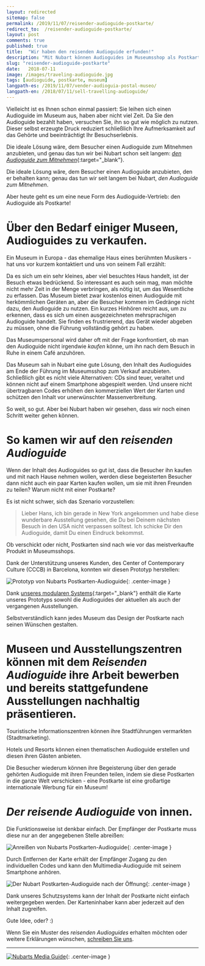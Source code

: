 ```yaml
---
layout: redirected
sitemap: false
permalink: /2019/11/07/reisender-audioguide-postkarte/
redirect_to:  /reisender-audioguide-postkarte/
layout: post
comments: true
published: true
title:  "Wir haben den reisenden Audioguide erfunden!"
description: "Mit Nubart können Audioguides im Museumsshop als Postkarte verkauft werden."
slug: "reisender-audioguide-postkarte"
date:   2018-07-11
image: /images/traveling-audioguide.jpg
tags: [audioguide, postkarte, museum]
langpath-es: /2019/11/07/vender-audioguia-postal-museo/
langpath-en: /2018/07/11/sell-travelling-audioguide/
---
```



Vielleicht ist es Ihnen schon einmal passiert: Sie leihen sich einen Audioguide im Museum aus, haben aber nicht viel Zeit. Da Sie den Audioguide bezahlt haben, versuchen Sie, ihn so gut wie möglich zu nutzen. Dieser selbst erzeugte Druck reduziert schließlich Ihre Aufmerksamkeit auf das Gehörte und beeinträchtigt Ihr Besuchserlebnis.

Die ideale Lösung wäre, dem Besucher einen Audioguide zum Mitnehmen anzubieten, und genau das tun wir bei Nubart schon seit langem: [*den Audioguide zum Mitnehmen*](https://www.nubart.eu/de/audioguides.html){:target="_blank"}.

Die ideale Lösung wäre, dem Besucher einen Audioguide anzubieten, den er behalten kann; genau das tun wir seit langem bei Nubart, *den Audioguide zum Mitnehmen*. 

Aber heute geht es um eine neue Form des Audioguide-Vertrieb: den Audioguide als Postkarte!

<!--more-->
# Über den Bedarf einiger Museen, Audioguides zu verkaufen.

Ein Museum in Europa - das ehemalige Haus eines berühmten Musikers - hat uns vor kurzem kontaktiert und uns von seinem Fall erzählt:

Da es sich um ein sehr kleines, aber viel besuchtes Haus handelt, ist der Besuch etwas bedrückend. So interessant es auch sein mag, man möchte nicht mehr Zeit in der Menge verbringen, als nötig ist, um das Wesentliche zu erfassen. Das Museum bietet zwar kostenlos einen Audioguide mit herkömmlichen Geräten an, aber die Besucher kommen im Gedränge nicht dazu, den Audioguide zu nutzen. Ein kurzes Hinhören reicht aus, um zu erkennen, dass es sich um einen ausgezeichneten mehrsprachigen Audioguide handelt. Sie finden es frustrierend, das Gerät wieder abgeben zu müssen, ohne die Führung vollständig gehört zu haben.

Das Museumspersonal wird daher oft mit der Frage konfrontiert, ob man den Audioguide nicht irgendwie *kaufen* könne, um ihn nach dem Besuch in Ruhe in einem Café anzuhören.

Das Museum sah in Nubart eine gute Lösung, den Inhalt des Audioguides am Ende der Führung im Museumsshop zum Verkauf anzubieten. Schließlich gibt es nicht viele Alternativen: CDs sind teuer, veraltet und können nicht auf einem Smartphone abgespielt werden. Und unsere nicht übertragbaren Codes erhöhen den kommerziellen Wert der Karten und schützen den Inhalt vor unerwünschter Massenverbreitung.

So weit, so gut. Aber bei Nubart haben wir gesehen, dass wir noch einen Schritt weiter gehen können.

# So kamen wir auf den *reisenden Audioguide*

Wenn der Inhalt des Audioguides so gut ist, dass die Besucher ihn kaufen und mit nach Hause nehmen wollen, werden diese begeisterten Besucher dann nicht auch ein paar Karten kaufen wollen, um sie mit ihren Freunden zu teilen? Warum nicht mit einer Postkarte?

Es ist nicht schwer, sich das Szenario vorzustellen:

>Lieber Hans, ich bin gerade in New York angekommen und habe diese wunderbare Ausstellung gesehen, die Du bei Deinem nächsten Besuch in den USA nicht verpassen solltest. Ich schicke Dir den Audioguide, damit Du einen Eindruck bekommst.

Ob verschickt oder nicht, Postkarten sind nach wie vor das meistverkaufte Produkt in Museumsshops.

Dank der Unterstützung unseres Kunden, des Center of Contemporary Culture (CCCB) in Barcelona, konnten wir diesen Prototyp herstellen:

![Prototyp von Nubarts Postkarten-Audioguide]({{site.baseurl}}/images/nubart-postcard-audioguide.jpg){: .center-image }

 Dank [unseres modularen Systems](https://www.nubart.eu/de/multimedia-audioguide.html#modules){:target="_blank"} enthält die Karte unseres Prototyps sowohl die Audioguides der aktuellen als auch der vergangenen Ausstellungen.

Selbstverständlich kann jedes Museum das Design der Postkarte nach seinen Wünschen gestalten.

# Museen und Ausstellungszentren können mit dem *Reisenden Audioguide* ihre Arbeit bewerben und bereits stattgefundene Ausstellungen nachhaltig präsentieren.

Touristische Informationszentren können ihre Stadtführungen vermarkten (Stadtmarketing).

Hotels und Resorts können einen thematischen Audioguide erstellen und diesen ihren Gästen anbieten.

Die Besucher wiederum können ihre Begeisterung über den gerade gehörten Audioguide mit ihren Freunden teilen, indem sie diese Postkarten in die ganze Welt verschicken - eine Postkarte ist eine großartige internationale Werbung für ein Museum!

# *Der reisende Audioguide* von innen.

Die Funktionsweise ist denkbar einfach. Der Empfänger der Postkarte muss diese nur an der angegebenen Stelle abreißen:

![Anreißen von Nubarts Postkarten-Audioguide]({{site.baseurl}}/images/nubart-postcard-audioguide-inside1.jpg){: .center-image }

Durch Entfernen der Karte erhält der Empfänger Zugang zu den individuellen Codes und kann den Multimedia-Audioguide mit seinem Smartphone anhören.

![Der Nubart Postkarten-Audioguide nach der Öffnung]({{site.baseurl}}/images/nubart-postcard-audioguide-inside2.jpg){: .center-image }

Dank unseres Schutzsystems kann der Inhalt der Postkarte nicht einfach weitergegeben werden. Der Karteninhaber kann aber jederzeit auf den Inhalt zugreifen.

Gute Idee, oder? :)

Wenn Sie ein Muster des *reisenden Audioguides* erhalten möchten oder weitere Erklärungen wünschen, <a href="mailto:info@nubart.eu">schreiben Sie uns</a>.

***

[![Nubarts Media Guide]({{site.baseurl}}/images/banner-blog-de.png)](../../../../../de){: .center-image }
